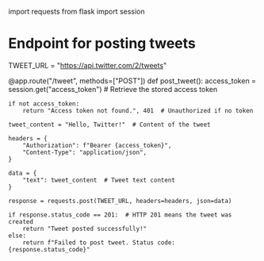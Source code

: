 import requests
from flask import session

# Endpoint for posting tweets
TWEET_URL = "https://api.twitter.com/2/tweets"

@app.route("/tweet", methods=["POST"])
def post_tweet():
    access_token = session.get("access_token")  # Retrieve the stored access token

    if not access_token:
        return "Access token not found.", 401  # Unauthorized if no token

    tweet_content = "Hello, Twitter!"  # Content of the tweet

    headers = {
        "Authorization": f"Bearer {access_token}",
        "Content-Type": "application/json",
    }

    data = {
        "text": tweet_content  # Tweet text content
    }

    response = requests.post(TWEET_URL, headers=headers, json=data)

    if response.status_code == 201:  # HTTP 201 means the tweet was created
        return "Tweet posted successfully!"
    else:
        return f"Failed to post tweet. Status code: {response.status_code}"
